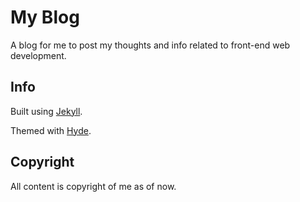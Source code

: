 # My Blog

A blog for me to post my thoughts and info related to front-end web development.

## Info

Built using [Jekyll](https://github.com/mojombo/jekyll).

Themed with [Hyde](http://andhyde.com/).

## Copyright

All content is copyright of me as of now.
